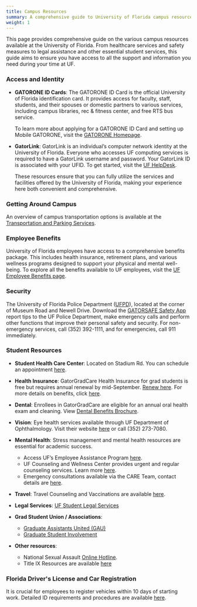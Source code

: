 ```yaml
---
title: Campus Resources
summary: A comprehensive guide to University of Florida campus resources including healthcare, safety, legal, and other student services.
weight: 1
---
```


This page provides comprehensive guide on the various campus resources available at the University of Florida. From healthcare services and safety measures to legal assistance and other essential student services, this guide aims to ensure you have access to all the support and information you need during your time at UF.

### Access and Identity
- **GATORONE ID Cards**: The GATORONE ID Card is the official University of Florida identification card. It provides access for faculty, staff, students, and their spouses or domestic partners to various services, including campus libraries, rec & fitness center, and free RTS bus service.

    To learn more about applying for a GATORONE ID Card and setting up Mobile GATORONE, visit the [GATORONE Homepage](https://businessservices.ufl.edu/services/gator-1-card/gator-1-card-homepage/).

- **GatorLink**: GatorLink is an individual’s computer network identity at the University of Florida. Everyone who accesses UF computing services is required to have a GatorLink username and password. Your GatorLink ID is associated with your UFID. To get started, visit the [UF HelpDesk](https://it.ufl.edu/helpdesk/).

    These resources ensure that you can fully utilize the services and facilities offered by the University of Florida, making your experience here both convenient and comprehensive.


### Getting Around Campus

An overview of campus transportation options is available at the [Transportation and Parking Services](https://taps.ufl.edu/).



### Employee Benefits

University of Florida employees have access to a comprehensive benefits package. This includes health insurance, retirement plans, and various wellness programs designed to support your physical and mental well-being. To explore all the benefits available to UF employees, visit the [UF Employee Benefits page](https://hr.ufl.edu/benefits/).


### Security

The University of Florida Police Department ([UFPD](https://welcome.hr.ufl.edu/getting-started/essentials/campus-safety-support/)), located at the corner of Museum Road and Newell Drive. Download the [GATORSAFE Safety App](https://publicsafety.ufl.edu/gatorsafe.html) report tips to the UF Police Department, make emergency calls and perform other functions that improve their personal safety and security.  For non-emergency services, call (352) 392-1111, and for emergencies, call 911 immediately. 


### Student Resources
- **Student Health Care Center**:
Located on Stadium Rd. You can schedule an appointment [here](https://shcc.ufl.edu/appointments/).

- **Health Insurance**:
GatorGradCare Health Insurance for grad students is free but requires annual renewal by mid-September. [Renew here](https://bluebiz.bcbsfl.com/stuenroll/GatorGradCare.do). For more details on benefits, click [here](https://benefits.hr.ufl.edu/health/gatorgradcare/).
  
- **Dental**:
Enrollees in GatorGradCare are eligible for an annual oral health exam and cleaning. View [Dental Benefits Brochure](https://benefits.hr.ufl.edu/wp-content/uploads/sites/3/2018/05/GradDentalBenefits.pdf).
  
- **Vision**:
Eye health services available through UF Department of Ophthalmology. Visit their website [here](http://eye.ufl.edu/) or call (352) 273-7080.
  
- **Mental Health**:
Stress management and mental health resources are essential for academic success. 
    - Access UF’s Employee Assistance Program [here](http://eap.ufl.edu).
    - UF Counseling and Wellness Center provides urgent and regular counseling services. Learn more [here](https://counseling.ufl.edu/).
    - Emergency consultations available via the CARE Team, contact details are [here](https://umatter.ufl.edu/).
    
- **Travel**:
      Travel Counseling and Vaccinations are available [here](https://shcc.ufl.edu/services/specialty-care/travel-counseling-vaccinations/).
- **Legal Services**:
   [UF Student Legal Services](https://www.studentlegalservices.ufl.edu/)

- **Grad Student Union / Associations**:
    - [Graduate Assistants United (GAU)](https://www.ufgau.org/)
    - [Graduate Student Involvement](https://graduateschool.ufl.edu/gss/si/)
  

- **Other resources**:
  - National Sexual Assault [Online Hotline](https://ohl.rainn.org/online/).
  - Title IX Resources are available [here](https://titleix.ufl.edu/)

### Florida Driver's License and Car Registration
It is crucial for employees to register vehicles within 10 days of starting work. Detailed ID requirements and procedures are available [here](http://www.flhsmv.gov/dhsmv/newflres.html).

